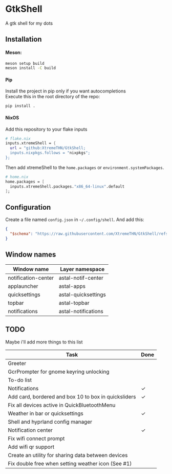 # GtkShell
A gtk shell for my dots

## Installation
#### Meson:
```bash
meson setup build
meson install -C build
```
#### Pip
Install the project in pip only if you want autocompletions<br>
Execute this in the root directory of the repo:
```bash
pip install .
```
#### NixOS
Add this repository to your flake inputs
```nix
# flake.nix
inputs.xtremeShell = {
  url = "github:XtremeTHN/GtkShell;
  inputs.nixpkgs.follows = "nixpkgs";
};
```
Then add xtremeShell to the `home.packages` or `environment.systemPackages`.
```nix
# home.nix
home.packages = [
  inputs.xtremeShell.packages."x86_64-linux".default
];
```

## Configuration
Create a file named `config.json` in `~/.config/shell`. And add this:
```json 
{
  "$schema": "https://raw.githubusercontent.com/XtremeTHN/GtkShell/refs/heads/main/doc/schema.json"
}
```

## Window names

| Window name         | Layer namespace     |
|---------------------|---------------------|
| notification-center | astal-notif-center  |
| applauncher         | astal-apps          |
| quicksettings       | astal-quicksettings |
| topbar              | astal-topbar        |
| notifications       | astal-notifications |

## TODO
Maybe i'll add more things to this list

| Task                                                 | Done |
|------------------------------------------------------|------|
| Greeter                                              |      |
| GcrPrompter for gnome keyring unlocking              |      |
| To-do list                                           |      |
| Notifications                                        | ✓    |
| Add card, bordered and box 10 to box in quicksliders | ✓    |
| Fix all devices active in QuickBluetoothMenu         |      |
| Weather in bar or quicksettings                      | ✓    |
| Shell and hyprland config manager                    |      |
| Notification center                                  | ✓    |
| Fix wifi connect prompt                              |      |
| Add wifi qr support                                  |      |
| Create an utility for sharing data between devices   |      |
| Fix double free when setting weather icon (See #1)   |      |
